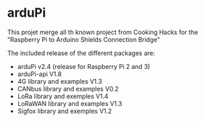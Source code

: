 # arduPi
This projet merge all th known project from Cooking Hacks for the "Raspberry Pi to Arduino Shields Connection Bridge"

The included release of the different packages are:
  - arduPi v2.4 (release for Raspberry Pi 2 and 3)
  - arduPi-api V1.8
  - 4G library and examples V1.3
  - CANbus library and examples V0.2
  - LoRa library and exemples V1.4
  - LoRaWAN library and examples V1.3
  - Sigfox library and exemples V1.2

